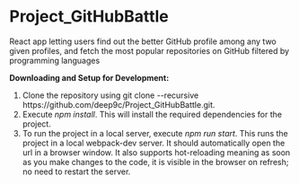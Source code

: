 # Project_GitHubBattle
React app letting users find out the better GitHub profile among any two given profiles, and fetch the most popular repositories on GitHub filtered by programming languages

<b>Downloading and Setup for Development:</b>
<ol>
<li>Clone the repository using git clone --recursive https://github.com/deep9c/Project_GitHubBattle.git.</li>
<li>Execute <i>npm install</i>. This will install the required dependencies for the project.</li>
<li>To run the project in a local server, execute <i>npm run start</i>. This runs the project in a local webpack-dev server. 
It should automatically open the url in a browser window. It also supports hot-reloading meaning as soon as you make 
changes to the code, it is visible in the browser on refresh; no need to restart the server.</li>
</ol>
